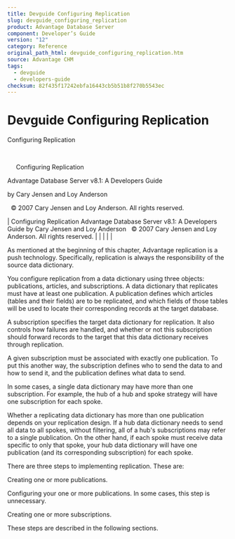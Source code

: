 ```yaml
---
title: Devguide Configuring Replication
slug: devguide_configuring_replication
product: Advantage Database Server
component: Developer’s Guide
version: "12"
category: Reference
original_path_html: devguide_configuring_replication.htm
source: Advantage CHM
tags:
  - devguide
  - developers-guide
checksum: 82f435f17242ebfa16443cb5b51b8f270b5543ec
---
```


# Devguide Configuring Replication

Configuring Replication

 

     Configuring Replication

Advantage Database Server v8.1: A Developers Guide

by Cary Jensen and Loy Anderson

  © 2007 Cary Jensen and Loy Anderson. All rights reserved.

| Configuring Replication  Advantage Database Server v8.1: A Developers Guide  by Cary Jensen and Loy Anderson    © 2007 Cary Jensen and Loy Anderson. All rights reserved. |  |  |  |  |

As mentioned at the beginning of this chapter, Advantage replication is a push technology. Specifically, replication is always the responsibility of the source data dictionary.

You configure replication from a data dictionary using three objects: publications, articles, and subscriptions. A data dictionary that replicates must have at least one publication. A publication defines which articles (tables and their fields) are to be replicated, and which fields of those tables will be used to locate their corresponding records at the target database.

A subscription specifies the target data dictionary for replication. It also controls how failures are handled, and whether or not this subscription should forward records to the target that this data dictionary receives through replication.

A given subscription must be associated with exactly one publication. To put this another way, the subscription defines who to send the data to and how to send it, and the publication defines what data to send.

In some cases, a single data dictionary may have more than one subscription. For example, the hub of a hub and spoke strategy will have one subscription for each spoke.

Whether a replicating data dictionary has more than one publication depends on your replication design. If a hub data dictionary needs to send all data to all spokes, without filtering, all of a hub's subscriptions may refer to a single publication. On the other hand, if each spoke must receive data specific to only that spoke, your hub data dictionary will have one publication (and its corresponding subscription) for each spoke.

There are three steps to implementing replication. These are:

Creating one or more publications.

Configuring your one or more publications. In some cases, this step is unnecessary.

Creating one or more subscriptions.

These steps are described in the following sections.
